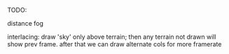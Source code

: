 TODO:

distance fog

interlacing: draw 'sky' only above terrain; then any terrain not drawn will show prev frame.
             after that we can draw alternate cols for more framerate
